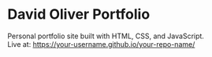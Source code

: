 # David Oliver Portfolio

Personal portfolio site built with HTML, CSS, and JavaScript.  
Live at: https://your-username.github.io/your-repo-name/
